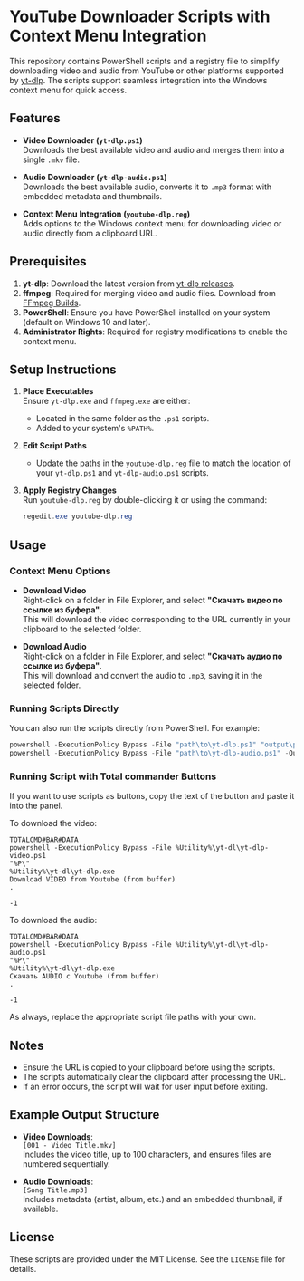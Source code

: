 # YouTube Downloader Scripts with Context Menu Integration

This repository contains PowerShell scripts and a registry file to simplify downloading video and audio from YouTube or other platforms supported by [yt-dlp](https://github.com/yt-dlp/yt-dlp). The scripts support seamless integration into the Windows context menu for quick access.

## Features

- **Video Downloader (`yt-dlp.ps1`)**  
  Downloads the best available video and audio and merges them into a single `.mkv` file.

- **Audio Downloader (`yt-dlp-audio.ps1`)**  
  Downloads the best available audio, converts it to `.mp3` format with embedded metadata and thumbnails.

- **Context Menu Integration (`youtube-dlp.reg`)**  
  Adds options to the Windows context menu for downloading video or audio directly from a clipboard URL.

## Prerequisites

1. **yt-dlp**: Download the latest version from [yt-dlp releases](https://github.com/yt-dlp/yt-dlp/releases).  
2. **ffmpeg**: Required for merging video and audio files. Download from [FFmpeg Builds](https://www.gyan.dev/ffmpeg/builds/).  
3. **PowerShell**: Ensure you have PowerShell installed on your system (default on Windows 10 and later).  
4. **Administrator Rights**: Required for registry modifications to enable the context menu.

## Setup Instructions

1. **Place Executables**  
   Ensure `yt-dlp.exe` and `ffmpeg.exe` are either:
   - Located in the same folder as the `.ps1` scripts.
   - Added to your system's `%PATH%`.

2. **Edit Script Paths**  
   - Update the paths in the `youtube-dlp.reg` file to match the location of your `yt-dlp.ps1` and `yt-dlp-audio.ps1` scripts.

3. **Apply Registry Changes**  
   Run `youtube-dlp.reg` by double-clicking it or using the command:

   ```powershell
   regedit.exe youtube-dlp.reg
   ```

## Usage

### Context Menu Options

- **Download Video**  
  Right-click on a folder in File Explorer, and select **"Скачать видео по ссылке из буфера"**.  
  This will download the video corresponding to the URL currently in your clipboard to the selected folder.

- **Download Audio**  
  Right-click on a folder in File Explorer, and select **"Скачать аудио по ссылке из буфера"**.  
  This will download and convert the audio to `.mp3`, saving it in the selected folder.

### Running Scripts Directly

You can also run the scripts directly from PowerShell. For example:

```powershell
powershell -ExecutionPolicy Bypass -File "path\to\yt-dlp.ps1" "output\path"
powershell -ExecutionPolicy Bypass -File "path\to\yt-dlp-audio.ps1" -OutputPath "output\path"
```

### Running Script with Total commander Buttons

If you want to use scripts as buttons, copy the text of the button and paste it into the panel.

To download the video:

```text
TOTALCMD#BAR#DATA
powershell -ExecutionPolicy Bypass -File %Utility%\yt-dl\yt-dlp-video.ps1
"%P\"
%Utility%\yt-dl\yt-dlp.exe
Download VIDEO from Youtube (from buffer)
.

-1

```

To download the audio:

```text
TOTALCMD#BAR#DATA
powershell -ExecutionPolicy Bypass -File %Utility%\yt-dl\yt-dlp-audio.ps1
"%P\"
%Utility%\yt-dl\yt-dlp.exe
Скачать AUDIO с Youtube (from buffer)
.

-1

```

As always, replace the appropriate script file paths with your own.

## Notes

- Ensure the URL is copied to your clipboard before using the scripts.  
- The scripts automatically clear the clipboard after processing the URL.  
- If an error occurs, the script will wait for user input before exiting.

## Example Output Structure

- **Video Downloads**:  
  `[001 - Video Title.mkv]`  
  Includes the video title, up to 100 characters, and ensures files are numbered sequentially.

- **Audio Downloads**:  
  `[Song Title.mp3]`  
  Includes metadata (artist, album, etc.) and an embedded thumbnail, if available.

## License

These scripts are provided under the MIT License. See the `LICENSE` file for details.
